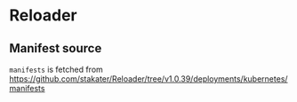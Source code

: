 # Reloader

## Manifest source

`manifests` is fetched from <https://github.com/stakater/Reloader/tree/v1.0.39/deployments/kubernetes/manifests>
